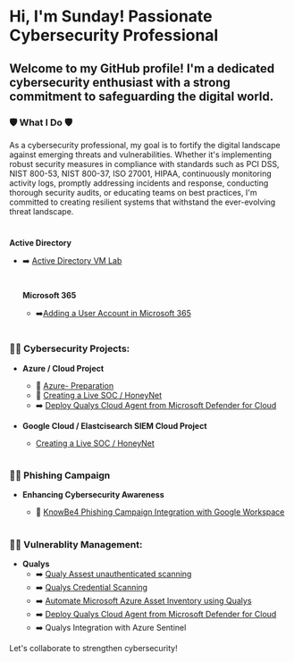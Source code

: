# Hi, I'm Sunday! Passionate Cybersecurity Professional

## Welcome to my GitHub profile! I'm a dedicated cybersecurity enthusiast with a strong commitment to safeguarding the digital world.

### 🛡️ What I Do 🛡️

As a cybersecurity professional, my goal is to fortify the digital landscape against emerging threats and vulnerabilities. Whether it's implementing robust security measures in compliance with standards such as PCI DSS, NIST 800-53, NIST 800-37, ISO 27001, HIPAA, continuously monitoring activity logs, promptly addressing incidents and response, conducting thorough security audits, or educating teams on best practices, I'm committed to creating resilient systems that withstand the ever-evolving threat landscape.

#
**Active Directory**

- ➡️ [Active Directory VM Lab](https://github.com/sunny4lab-project/Active-Directory-VM-Lab)
      
  #
   **Microsoft 365**
     
  - ➡️[Adding a User Account in Microsoft 365](https://github.com/sunny4lab-project/Adding-A-User-Account-in-Microsoft-365t/blob/main/README.md)
 
    
#

### 👨‍💻 Cybersecurity Projects:

- **Azure / Cloud Project**
  - 🍯 [Azure- Preparation](https://github.com/sunny4lab-project/Azure-Preparation)
  - 🍯 [Creating a Live SOC / HoneyNet](https://github.com/sunny4lab-project/Cloud-SOC-Azure-)
  - ➡️ [Deploy Qualys Cloud Agent from Microsoft Defender for Cloud](https://github.com/sunny4lab-project/Deploy-Qualys-Cloud-Agent-from-Microsoft-Defender-for-Cloud)
    
- **Google Cloud / Elastcisearch SIEM Cloud Project**
  - [Creating a Live SOC / HoneyNet](https://github.com/sunny4lab-project/Setting-Up-Elasticsearch-and-Kibana-as-a-SIEM-on-Ubuntu)
 
  #
  
### 👨‍💻 Phishing Campaign


 - **Enhancing Cybersecurity Awareness**
   
    - 📧 [KnowBe4 Phishing Campaign Integration with Google Workspace](https://github.com/sunny4lab-project/Enhancing-Cybersecurity-Awareness-KnowBe4-Phishing-Campaign-with-Google-Workspace)

   #
       
### 👨‍💻 Vulnerablity Management:

- **Qualys**
   - ➡️ [Qualy Assest unauthenticated scanning ](https://github.com/sunny4lab-project/Qualys-Asset-Scanning.)
   - ➡️ [Qualys Credential Scanning](https://github.com/sunny4lab-project/Qualys-Credential-Scanning-) 
   - ➡️ [Automate Microsoft Azure Asset Inventory using Qualys](https://github.com/sunny4lab-project/-Automate-Microsoft-Azure-Asset-Inventory-using-Qualys)
   - ➡️ [Deploy Qualys Cloud Agent from Microsoft Defender for Cloud](https://github.com/sunny4lab-project/Deploy-Qualys-Cloud-Agent-from-Microsoft-Defender-for-Cloud)
   - ➡️ Qualys Integration with Azure Sentinel
     
    



Let's collaborate to strengthen cybersecurity!
